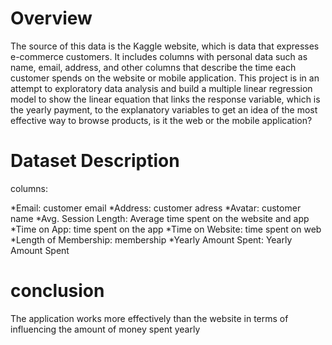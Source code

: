 # Overview
The source of this data is the Kaggle website, which is data that expresses e-commerce customers. It includes columns with personal data such as name, email, address, and other columns that describe the time each customer spends on the website or mobile application. This project is in an attempt to exploratory data analysis and build a multiple linear regression model to show the linear equation that links the response variable, which is the yearly payment, to the explanatory variables to get an idea of the most effective way to browse products, is it the web or the mobile application?
# Dataset Description
columns:

*Email: customer email
*Address: customer adress
*Avatar: customer name
*Avg. Session Length: Average time spent on the website and app
*Time on App: time spent on the app
*Time on Website: time spent on web
*Length of Membership: membership
*Yearly Amount Spent: Yearly Amount Spent
# conclusion
The application works more effectively than the website in terms of influencing the amount of money spent yearly
